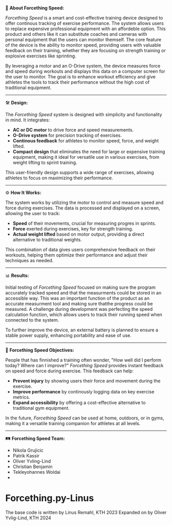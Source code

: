 
🦾 **About Forcething Speed:**

*Forcething Speed* is a smart and cost-effective training device designed to offer continous tracking of exercise performance. The system allows users to replace expensive professional equipment with an affordeble option. This product and others like it can substitute coaches and cameras with personal equipment that the users can monitor themself. The core feature of the device is the ability to monitor speed, providing users with valuable feedback on their training, whether they are focusing on strength training or explosive exercises like sprinting.

By leveraging a motor and an O-Drive system, the device measures force and speed during workouts and displays this data on a computer screen for the user to monitor. The goal is to enhance workout efficiency and give athletes the tools to track their performance without the high cost of traditional equipment.

---

🛠️ **Design:**

The *Forcething Speed* system is designed with simplicity and functionality in mind. It integrates:
- **AC or DC motor** to drive force and speed measurements.
- **O-Drive system** for precision tracking of exercises.
- **Continous feedback** for athletes to monitor speed, force, and weight lifted.
- **Compact design** that eliminates the need for large or expensive training equipment, making it ideal for versatile use in various exercises, from weight lifting to sprint training.

This user-friendly design supports a wide range of exercises, allowing athletes to focus on maximizing their performance.

---

⚙️ **How It Works:**

The system works by utilizing the motor to control and measure speed and force during exercises. The data is processed and displayed on a screen, allowing the user to track:
- **Speed** of their movements, crucial for measuring progres in sprints.
- **Force** exerted during exercises, key for strength training.
- **Actual weight lifted** based on motor output, providing a direct alternative to traditional weights.

This combination of data gives users comprehensive feedback on their workouts, helping them optimize their performance and adjust their techniques as needed.

---

📊 **Results:**

Initial testing of *Forcething Speed* focused on making sure the program accurately tracked speed and that the measurments could be stored in an accessible way. This was an important function of the product as an accurate measurment tool and making sure thatthe progress could be measured. A challenge during development was perfecting the speed calculation function, which allows users to track their running speed when connected to the system.

To further improve the device, an external battery is planned to ensure a stable power supply, enhancing portability and ease of use.

---

🎯 **Forcething Speed Objectives:**

People that has finnished a training often wonder, "How well did I perform today? Where can I improve?" *Forcething Speed* provides instant feedback on speed and force during exercise. This feedback can help:
- **Prevent injury** by showing users their force and movement during the exercise.
- **Improve performance** by continously logging data on key exercise metrics.
- **Expand accessibility** by offering a cost-effective alternative to traditional gym equipment.

In the future, *Forcething Speed* can be used at home, outdoors, or in gyms, making it a versatile training companion for athletes at all levels.

---

🛤️ **Forcething Speed Team:**

- Nikola Grujicic  
- Patrik Kassir  
- Oliver Yvling-Lind
- Christian Benjamin  
- Tekleyohannes Woldai
- 
# Forcething.py-Linus
The base code is written by Linus Remahl, KTH 2023
Expanded on by Oliver Yvlig-Lind, KTH 2024

